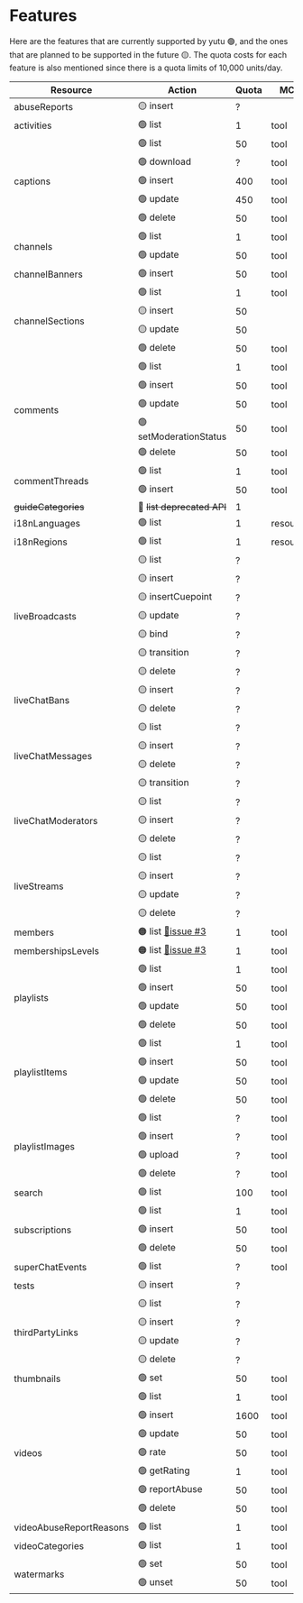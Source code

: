 # Features

Here are the features that are currently supported by yutu 🟢, and the ones that are planned to be supported in the future 🟡. The quota costs for each feature is also mentioned since there is a quota limits of 10,000 units/day.

<table>
  <thead>
    <tr>
      <th>Resource</th>
      <th>Action</th>
      <th>Quota</th>
      <th>MCP</th>
    </tr>
  </thead>
  <tbody>
    <tr>
      <td>abuseReports</td>
      <td>🟡 insert</td>
      <td>?</td>
      <td></td>
    </tr>
    <tr>
      <td>activities</td>
      <td>🟢 list</td>
      <td>1</td>
      <td>tool</td>
    </tr>
    <tr>
      <td rowspan="5">captions</td>
      <td>🟢 list</td>
      <td>50</td>
      <td>tool</td>
    </tr>
    <tr>
      <td>🟢 download</td>
      <td>?</td>
      <td>tool</td>
    </tr>
    <tr>
      <td>🟢 insert</td>
      <td>400</td>
      <td>tool</td>
    </tr>
    <tr>
      <td>🟢 update</td>
      <td>450</td>
      <td>tool</td>
    </tr>
    <tr>
      <td>🟢 delete</td>
      <td>50</td>
      <td>tool</td>
    </tr>
    <tr>
      <td rowspan="2">channels</td>
      <td>🟢 list</td>
      <td>1</td>
      <td>tool</td>
    </tr>
    <tr>
      <td>🟢 update</td>
      <td>50</td>
      <td>tool</td>
    </tr>
    <tr>
      <td>channelBanners</td>
      <td>🟢 insert</td>
      <td>50</td>
      <td>tool</td>
    </tr>
    <tr>
      <td rowspan="4">channelSections</td>
      <td>🟢 list</td>
      <td>1</td>
      <td>tool</td>
    </tr>
    <tr>
      <td>🟡 insert</td>
      <td>50</td>
      <td></td>
    </tr>
    <tr>
      <td>🟡 update</td>
      <td>50</td>
      <td></td>
    </tr>
    <tr>
      <td>🟢 delete</td>
      <td>50</td>
      <td>tool</td>
    </tr>
    <tr>
      <td rowspan="5">comments</td>
      <td>🟢 list</td>
      <td>1</td>
      <td>tool</td>
    </tr>
    <tr>
      <td>🟢 insert</td>
      <td>50</td>
      <td>tool</td>
    </tr>
    <tr>
      <td>🟢 update</td>
      <td>50</td>
      <td>tool</td>
    </tr>
    <tr>
      <td>🟢 setModerationStatus</td>
      <td>50</td>
      <td>tool</td>
    </tr>
    <tr>
      <td>🟢 delete</td>
      <td>50</td>
      <td>tool</td>
    </tr>
    <tr>
      <td rowspan="2">commentThreads</td>
      <td>🟢 list</td>
      <td>1</td>
      <td>tool</td>
    </tr>
    <tr>
      <td>🟢 insert</td>
      <td>50</td>
      <td>tool</td>
    </tr>
    <tr>
      <td><s>guideCategories</s></td>
      <td>🔴 <s>list deprecated API</s></td>
      <td>1</td>
      <td></td>
    </tr>
    <tr>
      <td>i18nLanguages</td>
      <td>🟢 list</td>
      <td>1</td>
      <td>resource</td>
    </tr>
    <tr>
      <td>i18nRegions</td>
      <td>🟢 list</td>
      <td>1</td>
      <td>resource</td>
    </tr>
    <tr>
      <td rowspan="7">liveBroadcasts</td>
      <td>🟡 list</td>
      <td>?</td>
      <td></td>
    </tr>
    <tr>
      <td>🟡 insert</td>
      <td>?</td>
      <td></td>
    </tr>
    <tr>
      <td>🟡 insertCuepoint</td>
      <td>?</td>
      <td></td>
    </tr>
    <tr>
      <td>🟡 update</td>
      <td>?</td>
      <td></td>
    </tr>
    <tr>
      <td>🟡 bind</td>
      <td>?</td>
      <td></td>
    </tr>
    <tr>
      <td>🟡 transition</td>
      <td>?</td>
      <td></td>
    </tr>
    <tr>
      <td>🟡 delete</td>
      <td>?</td>
      <td></td>
    </tr>
    <tr>
      <td rowspan="2">liveChatBans</td>
      <td>🟡 insert</td>
      <td>?</td>
      <td></td>
    </tr>
    <tr>
      <td>🟡 delete</td>
      <td>?</td>
      <td></td>
    </tr>
    <tr>
      <td rowspan="4">liveChatMessages</td>
      <td>🟡 list</td>
      <td>?</td>
      <td></td>
    </tr>
    <tr>
      <td>🟡 insert</td>
      <td>?</td>
      <td></td>
    </tr>
    <tr>
      <td>🟡 delete</td>
      <td>?</td>
      <td></td>
    </tr>
    <tr>
      <td>🟡 transition</td>
      <td>?</td>
      <td></td>
    </tr>
    <tr>
      <td rowspan="3">liveChatModerators</td>
      <td>🟡 list</td>
      <td>?</td>
      <td></td>
    </tr>
    <tr>
      <td>🟡 insert</td>
      <td>?</td>
      <td></td>
    </tr>
    <tr>
      <td>🟡 delete</td>
      <td>?</td>
      <td></td>
    </tr>
    <tr>
      <td rowspan="4">liveStreams</td>
      <td>🟡 list</td>
      <td>?</td>
      <td></td>
    </tr>
    <tr>
      <td>🟡 insert</td>
      <td>?</td>
      <td></td>
    </tr>
    <tr>
      <td>🟡 update</td>
      <td>?</td>
      <td></td>
    </tr>
    <tr>
      <td>🟡 delete</td>
      <td>?</td>
      <td></td>
    </tr>
    <tr>
      <td>members</td>
      <td>🟠 list <a href="https://github.com/eat-pray-ai/yutu/issues/3">🚫issue #3</a></td>
      <td>1</td>
      <td>tool</td>
    </tr>
    <tr>
      <td>membershipsLevels</td>
      <td>🟠 list <a href="https://github.com/eat-pray-ai/yutu/issues/3">🚫issue #3</a></td>
      <td>1</td>
      <td>tool</td>
    </tr>
    <tr>
      <td rowspan="4">playlists</td>
      <td>🟢 list</td>
      <td>1</td>
      <td>tool</td>
    </tr>
    <tr>
      <td>🟢 insert</td>
      <td>50</td>
      <td>tool</td>
    </tr>
    <tr>
      <td>🟢 update</td>
      <td>50</td>
      <td>tool</td>
    </tr>
    <tr>
      <td>🟢 delete</td>
      <td>50</td>
      <td>tool</td>
    </tr>
    <tr>
      <td rowspan="4">playlistItems</td>
      <td>🟢 list</td>
      <td>1</td>
      <td>tool</td>
    </tr>
    <tr>
      <td>🟢 insert</td>
      <td>50</td>
      <td>tool</td>
    </tr>
    <tr>
      <td>🟢 update</td>
      <td>50</td>
      <td>tool</td>
    </tr>
    <tr>
      <td>🟢 delete</td>
      <td>50</td>
      <td>tool</td>
    </tr>
    <tr>
      <td rowspan="4">playlistImages</td>
      <td>🟢 list</td>
      <td>?</td>
      <td>tool</td>
    </tr>
    <tr>
      <td>🟢 insert</td>
      <td>?</td>
      <td>tool</td>
    </tr>
    <tr>
      <td>🟢 upload</td>
      <td>?</td>
      <td>tool</td>
    </tr>
    <tr>
      <td>🟢 delete</td>
      <td>?</td>
      <td>tool</td>
    </tr>
    <tr>
      <td>search</td>
      <td>🟢 list</td>
      <td>100</td>
      <td>tool</td>
    </tr>
    <tr>
      <td rowspan="3">subscriptions</td>
      <td>🟢 list</td>
      <td>1</td>
      <td>tool</td>
    </tr>
    <tr>
      <td>🟢 insert</td>
      <td>50</td>
      <td>tool</td>
    </tr>
    <tr>
      <td>🟢 delete</td>
      <td>50</td>
      <td>tool</td>
    </tr>
    <tr>
      <td>superChatEvents</td>
      <td>🟢 list</td>
      <td>?</td>
      <td>tool</td>
    </tr>
    <tr>
      <td>tests</td>
      <td>🟡 insert</td>
      <td>?</td>
      <td></td>
    </tr>
    <tr>
      <td rowspan="4">thirdPartyLinks</td>
      <td>🟡 list</td>
      <td>?</td>
      <td></td>
    </tr>
    <tr>
      <td>🟡 insert</td>
      <td>?</td>
      <td></td>
    </tr>
    <tr>
      <td>🟡 update</td>
      <td>?</td>
      <td></td>
    </tr>
    <tr>
      <td>🟡 delete</td>
      <td>?</td>
      <td></td>
    </tr>
    <tr>
      <td>thumbnails</td>
      <td>🟢 set</td>
      <td>50</td>
      <td>tool</td>
    </tr>
    <tr>
      <td rowspan="7">videos</td>
      <td>🟢 list</td>
      <td>1</td>
      <td>tool</td>
    </tr>
    <tr>
      <td>🟢 insert</td>
      <td>1600</td>
      <td>tool</td>
    </tr>
    <tr>
      <td>🟢 update</td>
      <td>50</td>
      <td>tool</td>
    </tr>
    <tr>
      <td>🟢 rate</td>
      <td>50</td>
      <td>tool</td>
    </tr>
    <tr>
      <td>🟢 getRating</td>
      <td>1</td>
      <td>tool</td>
    </tr>
    <tr>
      <td>🟢 reportAbuse</td>
      <td>50</td>
      <td>tool</td>
    </tr>
    <tr>
      <td>🟢 delete</td>
      <td>50</td>
      <td>tool</td>
    </tr>
    <tr>
      <td>videoAbuseReportReasons</td>
      <td>🟢 list</td>
      <td>1</td>
      <td>tool</td>
    </tr>
    <tr>
      <td>videoCategories</td>
      <td>🟢 list</td>
      <td>1</td>
      <td>tool</td>
    </tr>
    <tr>
      <td rowspan="2">watermarks</td>
      <td>🟢 set</td>
      <td>50</td>
      <td>tool</td>
    </tr>
    <tr>
      <td>🟢 unset</td>
      <td>50</td>
      <td>tool</td>
    </tr>
  </tbody>
</table>
